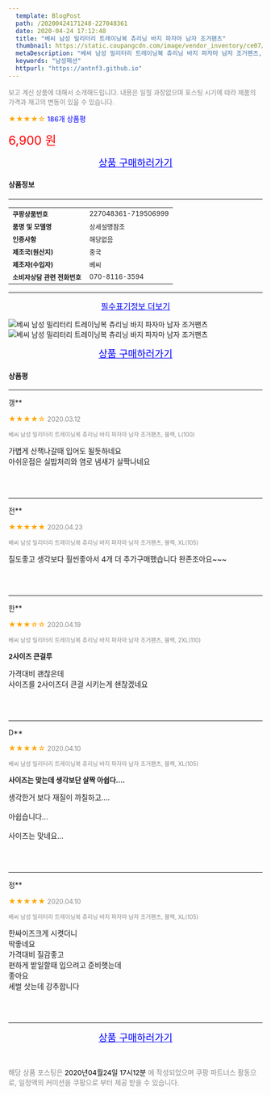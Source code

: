```yaml
---
  template: BlogPost
  path: /20200424171248-227048361
  date: 2020-04-24 17:12:48
  title: "베씨 남성 밀리터리 트레이닝복 츄리닝 바지 파자마 남자 조거팬츠"
  thumbnail: https://static.coupangcdn.com/image/vendor_inventory/ce07/24cd872f0083c40b003c1a666cd6ddd1b93f3d7d9e977f083f47e2019b00.jpg
  metaDescription: "베씨 남성 밀리터리 트레이닝복 츄리닝 바지 파자마 남자 조거팬츠,남성패션"
  keywords: "남성패션"
  httpurl: "https://antnf3.github.io"
---
```

  
<span style="color: #888;font-size:0.8rem">보고 계신 상품에 대해서 소개해드립니다.
내용은 일절 과장없으며 포스팅 시기에 따라 제품의 가격과 재고의 변동이 있을 수 있습니다.</span>
  
<span style="color: orange;">★★★★☆</span> <span style="color: blue;font-size: 0.85rem;">186개 상품평</span>

<span style="font-size: 0.9rem"></span> 

<span style="color: red;font-size: 1.5rem;">6,900 원</span>



<p align="center"><a href="http://me2.do/5pGaLgRd" style="font-size: 1.2rem; color: blue;">상품 구매하러가기</a></p>

#### 상품정보

---

|                  |                       |
| ---------------- | --------------------- |
| **<span style="font-size:0.8rem;">쿠팡상품번호</span>** | <span style="font-size:0.8rem;">227048361-719506999</span> |
| **<span style="font-size:0.8rem;">품명 및 모델명</span>**    | <span style="font-size:0.8rem;">상세설명참조</span>        |
| **<span style="font-size:0.8rem;">인증사항</span>**    | <span style="font-size:0.8rem;">해당없음</span>        |
| **<span style="font-size:0.8rem;">제조국(원산지)</span>**    | <span style="font-size:0.8rem;">중국</span>        |
| **<span style="font-size:0.8rem;">제조자(수입자)</span>**    | <span style="font-size:0.8rem;">베씨</span>        |
| **<span style="font-size:0.8rem;">소비자상담 관련 전화번호</span>**    | <span style="font-size:0.8rem;">070-8116-3594</span>        |

---

<p align="center"><a href="http://me2.do/5pGaLgRd" style="font-size: 1rem; color: blue;">필수표기정보 더보기</a></p>

![베씨 남성 밀리터리 트레이닝복 츄리닝 바지 파자마 남자 조거팬츠](http://image1.coupangcdn.com/image/vendor_inventory/b5f2/3eaf65efecf66ab08a0505de6e392ae85170027c8df0c172463114bc606e.jpg)
![베씨 남성 밀리터리 트레이닝복 츄리닝 바지 파자마 남자 조거팬츠](http://image1.coupangcdn.com/image/vendor_inventory/ad7f/18558a1250767ee5a82ed33016ac98eca3949ef77493198769e9c5061494.jpg)

<p align="center"><a href="http://me2.do/5pGaLgRd" style="font-size: 1.2rem; color: blue;">상품 구매하러가기</a></p>

#### 상품평
  
---
  
갱**
    
<span style="color: orange;">★★★★☆</span> <span style="font-size:0.8rem;color: #888;">2020.03.12</span>
    
<span style="color: #888;font-size:0.7rem">베씨 남성 밀리터리 트레이닝복 츄리닝 바지 파자마 남자 조거팬츠, 블랙, L(100)</span>
    

    
<span style="font-size: 0.9rem;">가볍게 산책나갈때 입어도 될듯하네요<br/>아쉬운점은 실밥처리와 염로 냄새가 살짝나네요</span>
    
<br>
<br>

---
  
전**
    
<span style="color: orange;">★★★★★</span> <span style="font-size:0.8rem;color: #888;">2020.04.23</span>
    
<span style="color: #888;font-size:0.7rem">베씨 남성 밀리터리 트레이닝복 츄리닝 바지 파자마 남자 조거팬츠, 블랙, XL(105)</span>
    

    
<span style="font-size: 0.9rem;">질도좋고 생각보다 훨씬좋아서 4개 더 추가구매했습니다 완존조아요~~~</span>
    
<br>
<br>

---
  
한**
    
<span style="color: orange;">★★★☆☆</span> <span style="font-size:0.8rem;color: #888;">2020.04.19</span>
    
<span style="color: #888;font-size:0.7rem">베씨 남성 밀리터리 트레이닝복 츄리닝 바지 파자마 남자 조거팬츠, 블랙, 2XL(110)</span>
    
<span style="font-size:0.85rem">**2사이즈 큰걸루**</span>
    
<span style="font-size: 0.9rem;">가격대비 괜찮은데<br/>사이즈를 2사이즈더 큰걸 시키는게 쇈찮겠네요</span>
    
<br>
<br>

---
  
D**
    
<span style="color: orange;">★★★★☆</span> <span style="font-size:0.8rem;color: #888;">2020.04.10</span>
    
<span style="color: #888;font-size:0.7rem">베씨 남성 밀리터리 트레이닝복 츄리닝 바지 파자마 남자 조거팬츠, 블랙, XL(105)</span>
    
<span style="font-size:0.85rem">**사이즈는 맞는데 생각보단 살짝 아쉽다....**</span>
    
<span style="font-size: 0.9rem;">생각한거 보다 재질이 까칠하고....<br/><br/>아쉽습니다...<br/><br/>사이즈는 맞네요...</span>
    
<br>
<br>

---
  
정**
    
<span style="color: orange;">★★★★★</span> <span style="font-size:0.8rem;color: #888;">2020.04.10</span>
    
<span style="color: #888;font-size:0.7rem">베씨 남성 밀리터리 트레이닝복 츄리닝 바지 파자마 남자 조거팬츠, 블랙, XL(105)</span>
    

    
<span style="font-size: 0.9rem;">한싸이즈크게  시켯더니  <br/>딱좋네요 <br/>가격대비 질감좋고 <br/>편하게   밭일할때   입으려고 준비햇는데 <br/>좋아요 <br/>세벌 삿는데   강추합니다</span>
    
<br>
<br>


  
---
  
<p align="center"><a href="http://me2.do/5pGaLgRd" style="font-size: 1.2rem; color: blue;">상품 구매하러가기</a></p>
  
<br>
  
<span style="font-size: 0.85rem; color: #888;">해당 상품 포스팅은 <span style="color: #000;"> 2020년04월24일 17시12분 </span> 에 작성되었으며 쿠팡 파트너스 활동으로, 일정액의 커미션을 쿠팡으로 부터 제공 받을 수 있습니다.</span>